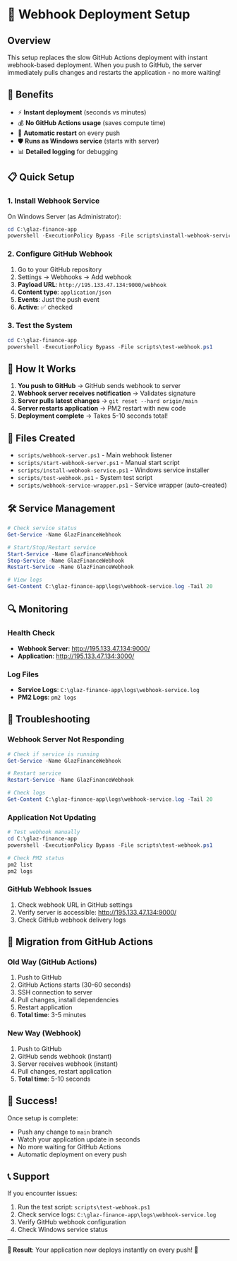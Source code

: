 # 🚀 Webhook Deployment Setup

## Overview
This setup replaces the slow GitHub Actions deployment with instant webhook-based deployment. When you push to GitHub, the server immediately pulls changes and restarts the application - no more waiting!

## 🎯 Benefits
- ⚡ **Instant deployment** (seconds vs minutes)
- 💰 **No GitHub Actions usage** (saves compute time)
- 🔄 **Automatic restart** on every push
- 🛡️ **Runs as Windows service** (starts with server)
- 📊 **Detailed logging** for debugging

## 📋 Quick Setup

### 1. Install Webhook Service
On Windows Server (as Administrator):
```powershell
cd C:\glaz-finance-app
powershell -ExecutionPolicy Bypass -File scripts\install-webhook-service.ps1
```

### 2. Configure GitHub Webhook
1. Go to your GitHub repository
2. Settings → Webhooks → Add webhook
3. **Payload URL**: `http://195.133.47.134:9000/webhook`
4. **Content type**: `application/json`
5. **Events**: Just the push event
6. **Active**: ✅ checked

### 3. Test the System
```powershell
cd C:\glaz-finance-app
powershell -ExecutionPolicy Bypass -File scripts\test-webhook.ps1
```

## 🔧 How It Works

1. **You push to GitHub** → GitHub sends webhook to server
2. **Webhook server receives notification** → Validates signature
3. **Server pulls latest changes** → `git reset --hard origin/main`
4. **Server restarts application** → PM2 restart with new code
5. **Deployment complete** → Takes 5-10 seconds total!

## 📁 Files Created

- `scripts/webhook-server.ps1` - Main webhook listener
- `scripts/start-webhook-server.ps1` - Manual start script
- `scripts/install-webhook-service.ps1` - Windows service installer
- `scripts/test-webhook.ps1` - System test script
- `scripts/webhook-service-wrapper.ps1` - Service wrapper (auto-created)

## 🛠️ Service Management

```powershell
# Check service status
Get-Service -Name GlazFinanceWebhook

# Start/Stop/Restart service
Start-Service -Name GlazFinanceWebhook
Stop-Service -Name GlazFinanceWebhook
Restart-Service -Name GlazFinanceWebhook

# View logs
Get-Content C:\glaz-finance-app\logs\webhook-service.log -Tail 20
```

## 🔍 Monitoring

### Health Check
- **Webhook Server**: http://195.133.47.134:9000/
- **Application**: http://195.133.47.134:3000/

### Log Files
- **Service Logs**: `C:\glaz-finance-app\logs\webhook-service.log`
- **PM2 Logs**: `pm2 logs`

## 🚨 Troubleshooting

### Webhook Server Not Responding
```powershell
# Check if service is running
Get-Service -Name GlazFinanceWebhook

# Restart service
Restart-Service -Name GlazFinanceWebhook

# Check logs
Get-Content C:\glaz-finance-app\logs\webhook-service.log -Tail 20
```

### Application Not Updating
```powershell
# Test webhook manually
cd C:\glaz-finance-app
powershell -ExecutionPolicy Bypass -File scripts\test-webhook.ps1

# Check PM2 status
pm2 list
pm2 logs
```

### GitHub Webhook Issues
1. Check webhook URL in GitHub settings
2. Verify server is accessible: http://195.133.47.134:9000/
3. Check GitHub webhook delivery logs

## 🔄 Migration from GitHub Actions

### Old Way (GitHub Actions)
1. Push to GitHub
2. GitHub Actions starts (30-60 seconds)
3. SSH connection to server
4. Pull changes, install dependencies
5. Restart application
6. **Total time**: 3-5 minutes

### New Way (Webhook)
1. Push to GitHub
2. GitHub sends webhook (instant)
3. Server receives webhook (instant)
4. Pull changes, restart application
5. **Total time**: 5-10 seconds

## 🎉 Success!

Once setup is complete:
- Push any change to `main` branch
- Watch your application update in seconds
- No more waiting for GitHub Actions
- Automatic deployment on every push

## 📞 Support

If you encounter issues:
1. Run the test script: `scripts\test-webhook.ps1`
2. Check service logs: `C:\glaz-finance-app\logs\webhook-service.log`
3. Verify GitHub webhook configuration
4. Check Windows service status

---

**🎯 Result**: Your application now deploys instantly on every push! 🚀
